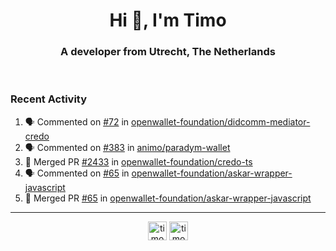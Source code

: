 <h1 align="center">Hi 👋, I'm Timo</h1>
<h3 align="center">A developer from Utrecht, The Netherlands</h3>
<br/>
<!-- https://github.com/rahuldkjain/github-profile-readme-generator --!>

<!--  <p align="left"><img src="https://github-readme-stats.vercel.app/api?username=timoglastra&show_icons=true&count_private=true&" alt="timoglastra" /></p> --!>

<!--
Github language stats
<p align="left"><img src="https://github-readme-stats.vercel.app/api/top-langs/?username=timoglastra&layout=compact" alt="timoglastra" /><p>
-->

<!-- Codestats language stats -->
<!-- <p align="left"><img src="https://codestats-readme.vercel.app/api/top-langs/?username=timoglastra&layout=compact&language_count=12" alt="timoglastra" /><p>    --!>
  
<h3>Recent Activity</h3>

<!--START_SECTION:activity-->
1. 🗣 Commented on [#72](https://github.com/openwallet-foundation/didcomm-mediator-credo/pull/72#issuecomment-3366741643) in [openwallet-foundation/didcomm-mediator-credo](https://github.com/openwallet-foundation/didcomm-mediator-credo)
2. 🗣 Commented on [#383](https://github.com/animo/paradym-wallet/pull/383#issuecomment-3365212176) in [animo/paradym-wallet](https://github.com/animo/paradym-wallet)
3. 🎉 Merged PR [#2433](https://github.com/openwallet-foundation/credo-ts/pull/2433) in [openwallet-foundation/credo-ts](https://github.com/openwallet-foundation/credo-ts)
4. 🗣 Commented on [#65](https://github.com/openwallet-foundation/askar-wrapper-javascript/pull/65#issuecomment-3358115053) in [openwallet-foundation/askar-wrapper-javascript](https://github.com/openwallet-foundation/askar-wrapper-javascript)
5. 🎉 Merged PR [#65](https://github.com/openwallet-foundation/askar-wrapper-javascript/pull/65) in [openwallet-foundation/askar-wrapper-javascript](https://github.com/openwallet-foundation/askar-wrapper-javascript)
<!--END_SECTION:activity-->

---

<p align="center">
<a href="https://twitter.com/timoglastra" target="blank"><img align="center" src="https://cdn.jsdelivr.net/npm/simple-icons@3.0.1/icons/twitter.svg" alt="timoglastra" height="30" width="30" /></a>
<a href="https://linkedin.com/in/timoglastra" target="blank"><img align="center" src="https://cdn.jsdelivr.net/npm/simple-icons@3.0.1/icons/linkedin.svg" alt="timoglastra" height="30" width="30" /></a>
</p>



